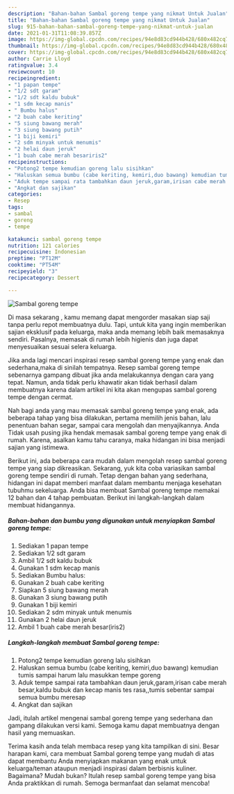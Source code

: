```yaml
---
description: "Bahan-bahan Sambal goreng tempe yang nikmat Untuk Jualan"
title: "Bahan-bahan Sambal goreng tempe yang nikmat Untuk Jualan"
slug: 915-bahan-bahan-sambal-goreng-tempe-yang-nikmat-untuk-jualan
date: 2021-01-31T11:08:39.857Z
image: https://img-global.cpcdn.com/recipes/94e8d83cd944b428/680x482cq70/sambal-goreng-tempe-foto-resep-utama.jpg
thumbnail: https://img-global.cpcdn.com/recipes/94e8d83cd944b428/680x482cq70/sambal-goreng-tempe-foto-resep-utama.jpg
cover: https://img-global.cpcdn.com/recipes/94e8d83cd944b428/680x482cq70/sambal-goreng-tempe-foto-resep-utama.jpg
author: Carrie Lloyd
ratingvalue: 3.4
reviewcount: 10
recipeingredient:
- "1 papan tempe"
- "1/2 sdt garam"
- "1/2 sdt kaldu bubuk"
- "1 sdm kecap manis"
- " Bumbu halus"
- "2 buah cabe keriting"
- "5 siung bawang merah"
- "3 siung bawang putih"
- "1 biji kemiri"
- "2 sdm minyak untuk menumis"
- "2 helai daun jeruk"
- "1 buah cabe merah besariris2"
recipeinstructions:
- "Potong2 tempe kemudian goreng lalu sisihkan"
- "Haluskan semua bumbu (cabe keriting, kemiri,duo bawang) kemudian tumis sampai harum lalu masukkan tempe goreng"
- "Aduk tempe sampai rata tambahkan daun jeruk,garam,irisan cabe merah besar,kaldu bubuk dan kecap manis tes rasa,,tumis sebentar sampai semua bumbu meresap"
- "Angkat dan sajikan"
categories:
- Resep
tags:
- sambal
- goreng
- tempe

katakunci: sambal goreng tempe 
nutrition: 121 calories
recipecuisine: Indonesian
preptime: "PT12M"
cooktime: "PT54M"
recipeyield: "3"
recipecategory: Dessert

---
```



![Sambal goreng tempe](https://img-global.cpcdn.com/recipes/94e8d83cd944b428/680x482cq70/sambal-goreng-tempe-foto-resep-utama.jpg)

Di masa  sekarang , kamu memang dapat mengorder masakan siap saji tanpa perlu repot membuatnya dulu. Tapi, untuk kita yang ingin memberikan sajian eksklusif pada keluarga, maka anda memang lebih baik memasaknya sendiri. Pasalnya, memasak di rumah lebih higienis dan juga dapat menyesuaikan sesuai selera keluarga.

Jika anda lagi mencari inspirasi resep sambal goreng tempe yang enak dan sederhana,maka di sinilah tempatnya. Resep sambal goreng tempe  sebenarnya gampang dibuat jika anda melakukannya dengan cara yang tepat. Namun, anda tidak perlu khawatir akan tidak berhasil dalam membuatnya 
karena dalam artikel ini kita akan mengupas sambal goreng tempe dengan cermat.  



Nah bagi anda yang mau memasak sambal goreng tempe yang enak, ada beberapa tahap yang bisa dilakukan, pertama memilih jenis bahan, lalu penentuan bahan segar, sampai cara mengolah dan menyajikannya. Anda Tidak usah pusing jika hendak memasak sambal goreng tempe yang enak di rumah. Karena, asalkan kamu  tahu caranya, maka hidangan ini bisa menjadi sajian yang istimewa.

Berikut ini, ada beberapa cara mudah dalam mengolah resep sambal goreng tempe yang siap dikreasikan. Sekarang, yuk kita coba variasikan sambal goreng tempe sendiri di rumah. Tetap dengan bahan yang sederhana, hidangan ini dapat memberi manfaat dalam membantu menjaga kesehatan tubuhmu sekeluarga. Anda bisa membuat Sambal goreng tempe memakai 12 bahan dan 4 tahap pembuatan. Berikut ini langkah-langkah dalam membuat hidangannya.

<!--inarticleads1-->

##### Bahan-bahan dan bumbu yang digunakan untuk menyiapkan Sambal goreng tempe:

1. Sediakan 1 papan tempe
1. Sediakan 1/2 sdt garam
1. Ambil 1/2 sdt kaldu bubuk
1. Gunakan 1 sdm kecap manis
1. Sediakan  Bumbu halus:
1. Gunakan 2 buah cabe keriting
1. Siapkan 5 siung bawang merah
1. Gunakan 3 siung bawang putih
1. Gunakan 1 biji kemiri
1. Sediakan 2 sdm minyak untuk menumis
1. Gunakan 2 helai daun jeruk
1. Ambil 1 buah cabe merah besar(iris2)




<!--inarticleads2-->

##### Langkah-langkah membuat Sambal goreng tempe:

1. Potong2 tempe kemudian goreng lalu sisihkan
1. Haluskan semua bumbu (cabe keriting, kemiri,duo bawang) kemudian tumis sampai harum lalu masukkan tempe goreng
1. Aduk tempe sampai rata tambahkan daun jeruk,garam,irisan cabe merah besar,kaldu bubuk dan kecap manis tes rasa,,tumis sebentar sampai semua bumbu meresap
1. Angkat dan sajikan




Jadi, itulah artikel mengenai  sambal goreng tempe  yang sederhana dan gampang dilakukan versi kami. Semoga kamu dapat membuatnya dengan hasil yang memuaskan. 

Terima kasih anda telah membaca resep yang kita tampilkan di sini. Besar harapan kami, cara membuat  Sambal goreng tempe yang mudah di atas dapat membantu Anda menyiapkan makanan yang enak untuk keluarga/teman ataupun menjadi inspirasi dalam berbisnis kuliner. Bagaimana? Mudah bukan? Itulah resep sambal goreng tempe yang bisa Anda praktikkan di rumah. Semoga bermanfaat dan selamat mencoba!

